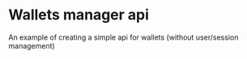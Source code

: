 # Wallets manager api

An example of creating a simple api for wallets (without user/session management)
